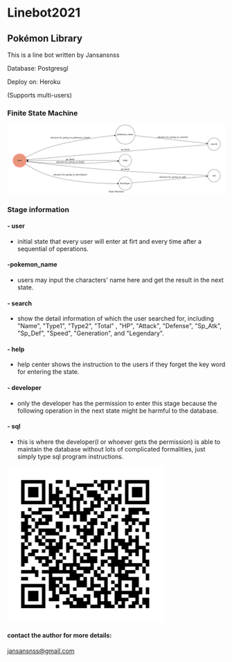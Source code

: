 # Linebot2021
## Pokémon Library
This is a line bot written by Jansansnss

Database: Postgresgl

Deploy on: Heroku

(Supports multi-users)

### Finite State Machine
![fsm](./img/show-fsm.png)

### Stage information
#### - user
* initial state that every user will enter at firt and every time after a sequential of operations.
#### -pokemon_name
* users may input the characters' name here and get the result in the next state.
#### - search
* show the detail information of which the user searched for, including "Name", "Type1", "Type2", "Total" , "HP", "Attack", "Defense", "Sp_Atk", "Sp_Def", "Speed", "Generation", and "Legendary".
#### - help
* help center shows the instruction to the users if they forget the key word for entering the state.
#### - developer
* only the developer has the permission to enter this stage because the following operation in the next state might be harmful to the database.
#### - sql
* this is where the developer(I or whoever gets the permission) is able to maintain the database without lots of complicated formalities, just simply type sql program instructions.

![line](./img/line.png)

#### contact the author for more details:
jansansnss@gmail.com